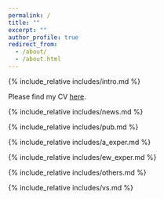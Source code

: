 ```yaml
---
permalink: /
title: ""
excerpt: ""
author_profile: true
redirect_from: 
  - /about/
  - /about.html
---
```


<span class='anchor' id='about-me'></span>
{% include_relative includes/intro.md %}

Please find my CV [here](../files/Zhixia_Fan_CV.pdf "Zhixia Fan's CV").

{% include_relative includes/news.md %}

{% include_relative includes/pub.md %}

{% include_relative includes/a_exper.md %}

{% include_relative includes/ew_exper.md %}

{% include_relative includes/others.md %}

{% include_relative includes/vs.md %}